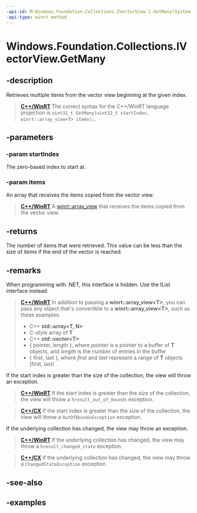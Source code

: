 ```yaml
---
-api-id: M:Windows.Foundation.Collections.IVectorView`1.GetMany(System.UInt32,`0[])
-api-type: winrt method
---
```


<!-- Method syntax.
public uint IVectorView<T>.GetMany(UInt32 startIndex, T[] items)
-->

# Windows.Foundation.Collections.IVectorView<T>.GetMany

## -description

Retrieves multiple items from the vector view beginning at the given index.

> [**C++/WinRT**](/windows/uwp/cpp-and-winrt-apis/)
> The correct syntax for the C++/WinRT language projection is `uint32_t GetMany(uint32_t startIndex, winrt::array_view<T> items);`.

## -parameters

### -param startIndex

The zero-based index to start at.

### -param items

An array that receives the items copied from the vector view.

> [**C++/WinRT**](/windows/uwp/cpp-and-winrt-apis/)
> A [winrt::array_view](/uwp/cpp-ref-for-winrt/array-view) that receives the items copied from the vector view.

## -returns

The number of items that were retrieved.
This value can be less than the size of *items*
if the end of the vector is reached.

## -remarks

When programming with .NET, this interface is hidden. Use the IList interface instead. 

> [**C++/WinRT**](/windows/uwp/cpp-and-winrt-apis/)
> In addition to passing a **winrt::array_view\<T\>**, you can pass any object that's convertible to a **winrt::array_view\<T\>**, such as these examples.
> - C++ **std::array\<T, N\>**
> - C-style array of **T**
> - C++ **std::vector\<T\>**
> - { pointer, length }, where *pointer* is a pointer to a buffer of **T** objects, and *length* is the number of entries in the buffer
> - { first, last }, where *first* and *last* represent a range of **T** objects [first, last)

If the start index is greater than the size of the collection,
the view will throw an exception.

> [**C++/WinRT**](/windows/uwp/cpp-and-winrt-apis/)
> If the start index is greater than the size of the collection,
> the view will throw a `hresult_out_of_bounds` exception.

> [**C++/CX**](/cpp/cppcx/)
> If the start index is greater than the size of the collection,
> the view will throw a `OutOfBoundsException` exception.

If the underlying collection has changed,
the view may throw an exception.

> [**C++/WinRT**](/windows/uwp/cpp-and-winrt-apis/)
> If the underlying collection has changed,
> the view may throw a `hresult_changed_state` exception.

> [**C++/CX**](/cpp/cppcx/)
> If the underlying collection has changed,
> the view may throw a `ChangedStateException` exception.


## -see-also

## -examples


